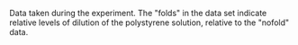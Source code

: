Data taken during the experiment. The "folds" in the data set indicate relative levels of dilution of the polystyrene solution, relative to the "nofold" data.
